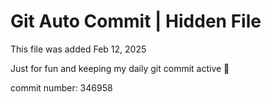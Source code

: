 # Git Auto Commit | Hidden File

This file was added Feb 12, 2025

Just for fun and keeping my daily git commit active 🤪

commit number: 346958
